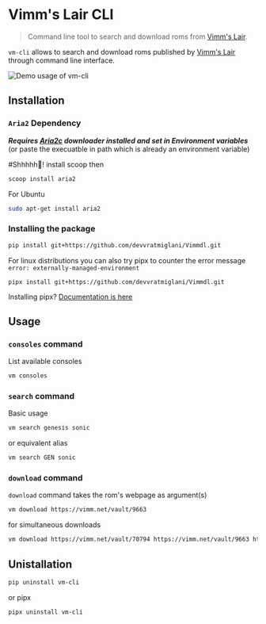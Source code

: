 # Vimm's Lair CLI
> Command line tool to search and download roms from [Vimm's Lair](https://vimm.net/).

`vm-cli` allows to search and download roms published by [Vimm's Lair](https://vimm.net/) through command line interface.

![Demo usage of vm-cli](https://raw.githubusercontent.com/devvratmiglani/Vimmdl/main/vmshowff10.gif)


## Installation

### `Aria2` Dependency
_**Requires [Aria2c](https://github.com/aria2/aria2/releases/tag/release-1.37.0) downloader installed and set in Environment variables**_ 
(or paste the execuatble in path which is already an environment variable)

#Shhhhh🤫! install scoop then

```sh 
scoop install aria2
```
For Ubuntu
```sh 
sudo apt-get install aria2
```
### Installing the package

```sh
pip install git+https://github.com/devvratmiglani/Vimmdl.git
```
For linux distributions you can also try pipx to counter the error message `error: externally-managed-environment`
```
pipx install git+https://github.com/devvratmiglani/Vimmdl.git
```
Installing pipx?
[Documentation is here](https://github.com/pypa/pipx)

## Usage

### `consoles` command

List available consoles

```sh
vm consoles
```

### `search` command

Basic usage
```sh
vm search genesis sonic
```
or equivalent alias

```sh
vm search GEN sonic
```
### `download` command

`download` command takes the rom's webpage as argument(s)
```sh
vm download https://vimm.net/vault/9663
```
for simultaneous downloads
```sh
vm download https://vimm.net/vault/70794 https://vimm.net/vault/9663 https://vimm.net/vault/68873
```
## Unistallation
```sh
pip uninstall vm-cli
```
or pipx
```sh
pipx uninstall vm-cli
```